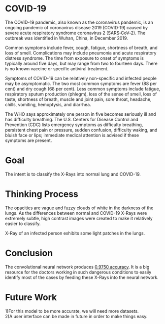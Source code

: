 # COVID-19

The COVID-19 pandemic, also known as the coronavirus pandemic, is an ongoing pandemic of coronavirus disease 2019 (COVID‑19) caused by severe acute respiratory syndrome coronavirus 2 (SARS‑CoV‑2). The outbreak was identified in Wuhan, China, in December 2019.

Common symptoms include fever, cough, fatigue, shortness of breath, and loss of smell. Complications may include pneumonia and acute respiratory distress syndrome. The time from exposure to onset of symptoms is typically around five days, but may range from two to fourteen days. There is no known vaccine or specific antiviral treatment.

Symptoms of COVID-19 can be relatively non-specific and infected people may be asymptomatic. The two most common symptoms are fever (88 per cent) and dry cough (68 per cent). Less common symptoms include fatigue, respiratory sputum production (phlegm), loss of the sense of smell, loss of taste, shortness of breath, muscle and joint pain, sore throat, headache, chills, vomiting, hemoptysis, and diarrhea.

The WHO says approximately one person in five becomes seriously ill and has difficulty breathing. The U.S. Centers for Disease Control and Prevention (CDC) lists emergency symptoms as difficulty breathing, persistent chest pain or pressure, sudden confusion, difficulty waking, and bluish face or lips; immediate medical attention is advised if these symptoms are present.

# Goal

The intent is to classify the X-Rays into normal lung and COVID-19.

# Thinking Process

The opacities are vague and fuzzy clouds of white in the darkness of the lungs. As the differences between normal and COVID-19 X-Rays were extremely subtle, high contrast images were created to make it relatively easier to classify.

X-Ray of an infected person exhibits some light patches in the lungs. 

# Conclusion

The convolutional neural network produces <u>0.9750 accuracy</u>. It is a big resource for the doctors working in such dangerous conditions to easily identify most of the cases by feeding these X-Rays into the neural network.

# Future Work 

1)For this model to be more accurate, we will need more datasets.<br>
2)A user interface can be made in future in order to make things easy.
